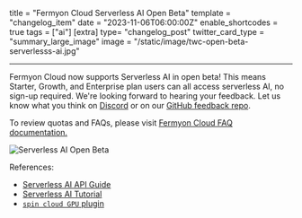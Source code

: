title = "Fermyon Cloud Serverless AI Open Beta"
template = "changelog_item"
date = "2023-11-06T06:00:00Z"
enable_shortcodes = true
tags = ["ai"]
[extra]
type= "changelog_post"
twitter_card_type = "summary_large_image"
image = "/static/image/twc-open-beta-serverlesss-ai.jpg"

---

Fermyon Cloud now supports Serverless AI in open beta! This means Starter, Growth, and Enterprise plan users can all access serverless AI, no sign-up required. We're looking forward to hearing your feedback. Let us know what you think on [Discord](https://discord.com/invite/AAFNfS7NGf) or on our [GitHub feedback repo](https://github.com/fermyon/feedback). 

To review quotas and FAQs, please visit [Fermyon Cloud FAQ documentation.](../../cloud/faq)

<img src="/static/image/twc-open-beta-serverlesss-ai.jpg" alt="Serverless AI Open Beta">

<!-- break -->

References:

- [Serverless AI API Guide](../../spin/v2/serverless-ai-api-guide)
- [Serverless AI Tutorial](../../spin/v2/serverless-ai-hello-world.md)
- [`spin cloud GPU` plugin](../../api/hub/preview/plugin_spin_cloud_gpu)